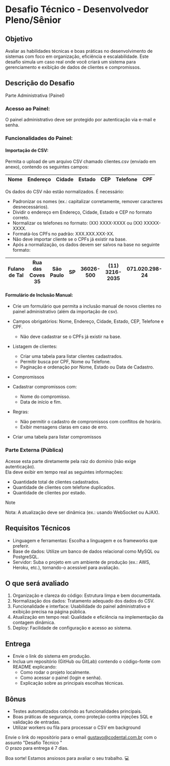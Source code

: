 # Desafio Técnico - Desenvolvedor Pleno/Sênior

## Objetivo


Avaliar as habilidades técnicas e boas práticas no desenvolvimento de sistemas com foco em organização, eficiência e escalabilidade. Este desafio simula um caso real onde você criará um sistema para gerenciamento e exibição de dados de clientes e compromissos.


## Descrição do Desafio

Parte Administrativa (Painel)

### Acesso ao Painel:
O painel administrativo deve ser protegido por autenticação via e-mail e senha.

### Funcionalidades do Painel:

#### Importação de CSV:
Permita o upload de um arquivo CSV chamado clientes.csv (enviado em anexo), contendo os seguintes campos:

| Nome | Endereço | Cidade | Estado | CEP |  Telefone | CPF |
| ------------- | ---------------- | --------- | -- | --------- | --------------- | -------------- |
  
Os dados do CSV não estão normalizados. É necessário:

- Padronizar os nomes (ex.: capitalizar corretamente, remover caracteres desnecessários).
- Dividir o endereço em Endereço, Cidade, Estado e CEP no formato correto.
- Normalizar os telefones no formato: (XX) XXXX-XXXX ou (XX) XXXXX-XXXX.
- Formatá-los CPFs no padrão: XXX.XXX.XXX-XX.
- Não deve importar cliente se o CPFs já existir na base.
- Após a normalização, os dados devem ser salvos na base no seguinte formato:

| Fulano de Tal | Rua das Coves 35 | São Paulo | SP | 36026-500 |  (11) 3216-2035 | 071.020.298-24 |
| ------------- | ---------------- | --------- | -- | --------- | --------------- | -------------- |

#### Formulário de Inclusão Manual:
- Crie um formulário que permita a inclusão manual de novos clientes no painel administrativo (além da importação de csv).
- Campos obrigatórios: Nome, Endereço, Cidade, Estado, CEP, Telefone e CPF.
  - Não deve cadastrar se o CPFs já existir na base.

- Listagem de clientes:
  - Criar uma tabela para listar clientes cadastrados.
  - Permitir busca por CPF, Nome ou Telefone.
  - Paginação e ordenação por Nome, Estado ou Data de Cadastro.
- Compromissos
- Cadastrar compromissos com:
  - Nome do compromisso.
  - Data de início e fim.
- Regras:
  - Não permitir o cadastro de compromissos com conflitos de horário.
  - Exibir mensagens claras em caso de erro.
- Criar uma tabela para listar compromissos


### Parte Externa (Pública)

Acesse esta parte diretamente pela raiz do domínio (não exige autenticação).<br>
Ela deve exibir em tempo real as seguintes informações:

- Quantidade total de clientes cadastrados.
- Quantidade de clientes com telefone duplicados.
- Quantidade de clientes por estado.

> [!NOTE]
> Nota: A atualização deve ser dinâmica (ex.: usando WebSocket ou AJAX).

## Requisitos Técnicos

- Linguagem e ferramentas: Escolha a linguagem e os frameworks que preferir.<br>
- Base de dados: Utilize um banco de dados relacional como MySQL ou PostgreSQL.<br>
- Servidor: Suba o projeto em um ambiente de produção (ex.: AWS, Heroku, etc.), tornando-o acessível para avaliação.

## O que será avaliado

1. Organização e clareza do código: Estrutura limpa e bem documentada.
2. Normalização dos dados: Tratamento adequado dos dados do CSV.
3. Funcionalidade e interface: Usabilidade do painel administrativo e exibição precisa na página pública.
4. Atualização em tempo real: Qualidade e eficiência na implementação da contagem dinâmica.
5. Deploy: Facilidade de configuração e acesso ao sistema.

## Entrega

- Envie o link do sistema em produção.<br>
- Inclua um repositório (GitHub ou GitLab) contendo o código-fonte com README explicando:<br>
  - Como rodar o projeto localmente.
  - Como acessar o painel (login e senha).
  - Explicação sobre as principais escolhas técnicas.

## Bônus

- Testes automatizados cobrindo as funcionalidades principais.
- Boas práticas de segurança, como proteção contra injeções SQL e validação de entradas.
- Utilizar workers ou fila para processar o CSV em background

Envie o link do repositório para o email gustavo@codental.com.br com o assunto "Desafio Técnico <seu nome>"<br>
O prazo para entrega é 7 dias.

Boa sorte! Estamos ansiosos para avaliar o seu trabalho. 💻
